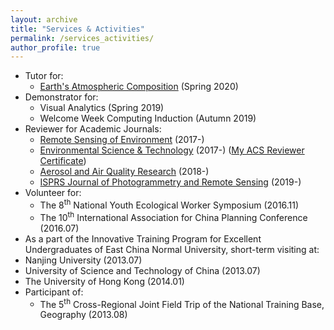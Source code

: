 ```yaml
---
layout: archive
title: "Services & Activities"
permalink: /services_activities/
author_profile: true
---
```


<!-- {% include base_path %} -->

- Tutor for:
  - [Earth's Atmospheric Composition](https://sites.google.com/view/palmerteachinglab/home/atmoscomp?authuser=0) (Spring 2020)
- Demonstrator for:
  - Visual Analytics (Spring 2019)
  - Welcome Week Computing Induction (Autumn 2019)
- Reviewer for Academic Journals:
  - [Remote Sensing of Environment](https://www.journals.elsevier.com/remote-sensing-of-environment) (2017-)
  - [Environmental Science & Technology](https://pubs.acs.org/journal/esthag) (2017-) ([My ACS Reviewer Certificate](https://github.com/FeiYao-Edinburgh/FeiYao-Edinburgh.github.io/blob/master/files/acs_reviewer_certificate.pdf))
  - [Aerosol and Air Quality Research](http://www.aaqr.org/) (2018-)
  - [ISPRS Journal of Photogrammetry and Remote Sensing](https://www.journals.elsevier.com/isprs-journal-of-photogrammetry-and-remote-sensing) (2019-)
- Volunteer for:
  - The 8<sup>th</sup> National Youth Ecological Worker Symposium (2016.11)
  - The 10<sup>th</sup> International Association for China Planning Conference (2016.07)
-  As a part of the Innovative Training Program for Excellent Undergraduates of East China Normal University, short-term visiting at:
  - Nanjing University (2013.07)
  - University of Science and Technology of China (2013.07)
  - The University of Hong Kong (2014.01)
- Participant of:
  - The 5<sup>th</sup> Cross-Regional Joint Field Trip of the National Training Base, Geography (2013.08)

